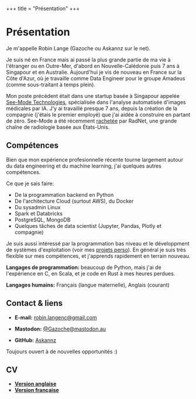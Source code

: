 +++
title = "Présentation"
+++

# Présentation

Je m'appelle Robin Lange (Gazoche ou Askannz sur le net).

Je suis né en France mais ai passé la plus grande partie de ma vie à l'étranger ou en Outre-Mer, d'abord en Nouvelle-Calédonie puis 7 ans à Singapour et en Australie. Aujourd'hui je vis de nouveau en France sur la Côte d'Azur, où je travaille comme Data Engineer pour le groupe Amadeus (comme sous-traitant à temps plein).

Mon poste précédent était dans une startup basée à Singapour appelée [See-Mode Technologies](https://www.see-mode.com/), spécialisée dans l'analyse automatisée d'images médicales par IA. J'y ai travaillé presque 7 ans, depuis la création de la compagnie (j'étais le premier employé) que j'ai aidée à construire en partant de zéro. See-Mode a été récemment [rachetée](https://www.radnet.com/about-radnet/news/radnet-inc-acquires-see-mode-technologies-for-innovation-in-ai-powered-ultrasound-diagnostics) par RadNet, une grande chaîne de radiologie basée aux États-Unis.

## Compétences

Bien que mon expérience profesionnelle récente tourne largement autour du data engineering et du machine learning, j'ai quelques autres compétences.

Ce que je sais faire:
* De la programmation backend en Python
* De l'architecture Cloud (surtout AWS), du Docker
* Du sysadmin Linux
* Spark et Databricks
* PostgreSQL, MongoDB
* Quelques tâches de data scientist (Jupyter, Pandas, Plotly et compagnie)

Je suis aussi intéressé par la programmation bas niveau et le développment de systèmes d'exploitation (voir mes [projets perso](/fr/projects)). En général je suis très flexible sur mes compétences, et j'apprends rapidement en terrain nouveau.

**Langages de programmation:** beaucoup de Python, mais j'ai de l'expérience en C, en Scala, et je code en Rust à mes heures perdues.

**Langages humains:** Français (langue maternelle), Anglais (courant)


## Contact & liens

* **E-mail:** [robin.langenc@gmail.com](mailto:robin.langenc@gmail.com)

* **Mastodon:**  [@Gazoche@mastodon.au](https://mastodon.au/@Gazoche)

* **GitHub:**  [Askannz](https://github.com/Askannz)

Toujours ouvert à de nouvelles opportunités :)


## CV

* [**Version anglaise**](RobinLange_CV_en.pdf)
* [**Version française**](RobinLange_CV_fr.pdf)
